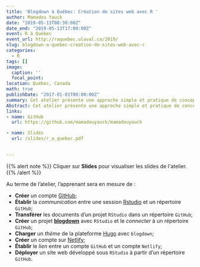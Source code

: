 ```yaml
---
title: 'Blogdown à Québec: Création de sites web avec R '
author: Mamadou Yauck
date: "2019-05-13T08:30:00Z"
date_end: "2019-05-13T17:00:00Z"
event: R à Québec
event_url: http://raquebec.ulaval.ca/2019/
slug: blogdown-a-quebec-creation-de-sites-web-avec-r
categories:
  - R
tags: []
image: 
  caption: ''
  focal_point: 
location: Québec, Canada
math: true
publishDate: "2017-01-01T00:00:00Z"
summary: Cet atelier présente une approche simple et pratique de conception et de déploiement d’un site web avec [R](https://cran.cnr.berkeley.edu).
Abstract: Cet atelier présente une approche simple et pratique de conception et de déploiement d’un site web avec [R](https://cran.cnr.berkeley.edu). De façon spécifique, il montre comment l'environnement [RStudio](https://www.rstudio.com/products/rstudio/download/), le package [**blogdown**](https://bookdown.org/yihui/blogdown/), la plateforme de thèmes [Hugo](https://themes.gohugo.io/), la plateforme d'hébergement et de développement de logiciels [GitHub](https://github.com/) et la plateforme de déploiement [Netlify](https://www.netlify.com/) peuvent être combinés pour créer et déployer un site web.
links:
- name: GitHub
  url: https://github.com/mamadouyauck/mamadouyauck

- name: Slides
  url: /slides/r_a_quebec.pdf
  

---
```


{{% alert note %}}
Cliquer sur **Slides** pour visualiser les slides de l'atelier.
{{% /alert %}}

Au terme de l’atelier, l’apprenant sera en mesure de :

- **Créer** un compte [GitHub](https://github.com/);
- **Établir** la *communication* entre une session [Rstudio](https://www.rstudio.com/) et un répertoire `GitHub`;
- **Transférer** les documents d’un projet `RStudio` dans un répertoire `GitHub`;
- **Créer** un projet [**blogdown**](https://bookdown.org/yihui/blogdown/) avec `RStudio` et le *connecter* à un répertoire `GitHub`;
- **Charger** un *thème* de la plateforme [Hugo](https://themes.gohugo.io/) avec `blogdown`;
- **Créer** un compte sur [Netlify](https://www.netlify.com/);
- **Établir** le *lien* entre un compte `GitHub` et un compte `Netlify`;
- **Déployer** un site web développé sous `RStudio` à partir d’un répertoire `GitHub`.